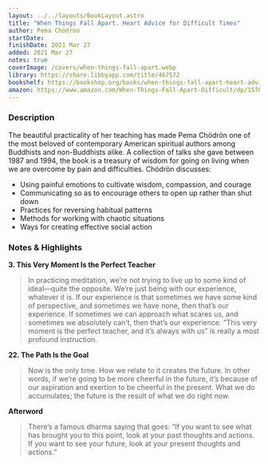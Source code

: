 ```yaml
---
layout: ../../layouts/BookLayout.astro
title: "When Things Fall Apart. Heart Advice for Difficult Times"
author: Pema Chödrön
startDate:
finishDate: 2021 Mar 27
added: 2021 Mar 27
notes: true
coverImage: /covers/when-things-fall-apart.webp
library: https://share.libbyapp.com/title/467572
bookshelf: https://bookshop.org/books/when-things-fall-apart-heart-advice-for-difficult-times-9781611803433/9781611803433
amazon: https://www.amazon.com/When-Things-Fall-Apart-Difficult/dp/1570621608/
---
```


### Description
The beautiful practicality of her teaching has made Pema Chödrön one of the most beloved of contemporary American spiritual authors among Buddhists and non-Buddhists alike. A collection of talks she gave between 1987 and 1994, the book is a treasury of wisdom for going on living when we are overcome by pain and difficulties. Chödrön discusses:

* Using painful emotions to cultivate wisdom, compassion, and courage
* Communicating so as to encourage others to open up rather than shut down
* Practices for reversing habitual patterns
* Methods for working with chaotic situations
* Ways for creating effective social action

### Notes & Highlights
**3. This Very Moment Is the Perfect Teacher**
> In practicing meditation, we’re not trying to live up to some kind of ideal—quite the opposite. We’re just being with our experience, whatever it is. If our experience is that sometimes we have some kind of perspective, and sometimes we have none, then that’s our experience. If sometimes we can approach what scares us, and sometimes we absolutely can’t, then that’s our experience. “This very moment is the perfect teacher, and it’s always with us” is really a most profound instruction.

**22. The Path Is the Goal**
> Now is the only time. How we relate to it creates the future. In other words, if we’re going to be more cheerful in the future, it’s because of our aspiration and exertion to be cheerful in the present. What we do accumulates; the future is the result of what we do right now.

**Afterword**
> There’s a famous dharma saying that goes: “If you want to see what has brought you to this point, look at your past thoughts and actions. If you want to see your future, look at your present thoughts and actions.”  
